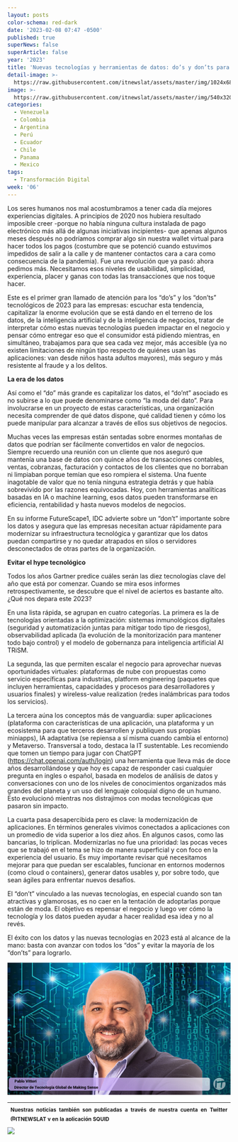 ```yaml
---
layout: posts
color-schema: red-dark
date: '2023-02-08 07:47 -0500'
published: true
superNews: false
superArticle: false
year: '2023'
title: 'Nuevas tecnologías y herramientas de datos: do’s y don’ts para 2023'
detail-image: >-
  https://raw.githubusercontent.com/itnewslat/assets/master/img/1024x680/Pablo-Vittori-g.jpg
image: >-
  https://raw.githubusercontent.com/itnewslat/assets/master/img/540x320/Pablo-Vittori-p.jpg
categories:
  - Venezuela
  - Colombia
  - Argentina
  - Perú
  - Ecuador
  - Chile
  - Panama
  - Mexico
tags:
  - Transformación Digital
week: '06'
---
```

Los seres humanos nos mal acostumbramos a tener cada día mejores experiencias digitales. A principios de 2020 nos hubiera resultado imposible creer -porque no había ninguna cultura instalada de pago electrónico más allá de algunas iniciativas incipientes- que apenas algunos meses después no podríamos comprar algo sin nuestra wallet virtual para hacer todos los pagos (costumbre que se potenció cuando estuvimos impedidos de salir a la calle y de mantener contactos cara a cara como consecuencia de la pandemia). Fue una revolución que ya pasó: ahora pedimos más. Necesitamos esos niveles de usabilidad, simplicidad, experiencia, placer y ganas con todas las transacciones que nos toque hacer.
 
Este es el primer gran llamado de atención para los “do’s” y los “don’ts” tecnológicos de 2023 para las empresas: escuchar esta tendencia, capitalizar la enorme evolución que se está dando en el terreno de los datos, de la inteligencia artificial y de la inteligencia de negocios, tratar de interpretar cómo estas nuevas tecnologías pueden impactar en el negocio y pensar cómo entregar eso que el consumidor está pidiendo mientras, en simultáneo, trabajamos para que sea cada vez mejor, más accesible (ya no existen limitaciones de ningún tipo respecto de quiénes usan las aplicaciones: van desde niños hasta adultos mayores), más seguro y más resistente al fraude y a los delitos.
 
**La era de los datos**
 
Así como el “do” más grande es capitalizar los datos, el “do’nt” asociado es no subirse a lo que puede denominarse como “la moda del dato”. Para involucrarse en un proyecto de estas características, una organización necesita comprender de qué datos dispone, qué calidad tienen y cómo los puede manipular para alcanzar a través de ellos sus objetivos de negocios.
 
Muchas veces las empresas están sentadas sobre enormes montañas de datos que podrían ser fácilmente convertidos en valor de negocios. Siempre recuerdo una reunión con un cliente que nos aseguró que mantenía una base de datos con quince años de transacciones contables, ventas, cobranzas, facturación y contactos de los clientes que no borraban ni limpiaban porque temían que eso rompiera el sistema. Una fuente inagotable de valor que no tenía ninguna estrategia detrás y que había sobrevivido por las razones equivocadas. Hoy, con herramientas analíticas basadas en IA o machine learning, esos datos pueden transformarse en eficiencia, rentabilidad y hasta nuevos modelos de negocios.
 
En su informe FutureScape1, IDC advierte sobre un “don’t” importante sobre los datos y asegura que las empresas necesitan actuar rápidamente para modernizar su infraestructura tecnológica y garantizar que los datos puedan compartirse y no quedar atrapados en silos o servidores desconectados de otras partes de la organización.
 
**Evitar el hype tecnológico**
 
Todos los años Gartner predice cuáles serán las diez tecnologías clave del año que está por comenzar. Cuando se mira esos informes retrospectivamente, se descubre que el nivel de aciertos es bastante alto. ¿Qué nos depara este 2023? 
 
En una lista rápida, se agrupan en cuatro categorías. La primera es la de tecnologías orientadas a la optimización: sistemas inmunológicos digitales (seguridad y automatización juntas para mitigar todo tipo de riesgos), observabilidad aplicada (la evolución de la monitorización para mantener todo bajo control) y el modelo de gobernanza para inteligencia artificial AI TRiSM.
 
La segunda, las que permiten escalar el negocio para aprovechar nuevas oportunidades virtuales: plataformas de nube con propuestas como servicio específicas para industrias, platform engineering (paquetes que incluyen herramientas, capacidades y procesos para desarrolladores y usuarios finales) y wireless-value realization (redes inalámbricas para todos los servicios).
 
La tercera aúna los conceptos más de vanguardia: super aplicaciones (plataforma con características de una aplicación, una plataforma y un ecosistema para que terceros desarrollen y publiquen sus propias miniapps), IA adaptativa (se repiensa a sí misma cuando cambia el entorno) y Metaverso. Transversal a todo, destaca la IT sustentable. Les recomiendo que tomen un tiempo para jugar con ChatGPT (https://chat.openai.com/auth/login) una herramienta que lleva más de doce años desarrollándose y que hoy es capaz de responder casi cualquier pregunta en ingles o español, basada en modelos de análisis de datos y conversaciones con uno de los niveles de conocimientos organizados más grandes del planeta y un uso del lenguaje coloquial digno de un humano. Esto evolucionó mientras nos distrajimos con modas tecnológicas que pasaron sin impacto.
 
La cuarta pasa desapercibida pero es clave: la modernización de aplicaciones. En términos generales vivimos conectados a aplicaciones con un promedio de vida superior a los diez años. En algunos casos, como las bancarias, lo triplican. Modernizarlas no fue una prioridad: las pocas veces que se trabajó en el tema se hizo de manera superficial y con foco en la experiencia del usuario. Es muy importante revisar qué necesitamos mejorar para que puedan ser escalables, funcionar en entornos modernos (como cloud o containers), generar datos usables y, por sobre todo, que sean ágiles para enfrentar nuevos desafíos.
 
El “don’t” vinculado a las nuevas tecnologías, en especial cuando son tan atractivas y glamorosas, es no caer en la tentación de adoptarlas porque están de moda. El objetivo es repensar el negocio y luego ver cómo la tecnología y los datos pueden ayudar a hacer realidad esa idea y no al revés.
 
El éxito con los datos y las nuevas tecnologías en 2023 está al alcance de la mano: basta con avanzar con todos los “dos” y evitar la mayoría de los “don’ts” para lograrlo.

![](https://raw.githubusercontent.com/itnewslat/assets/master/img/540x320/Pablo-Vittori-p.jpg)

<table style="height: 42px;" width="569">
<tbody>
<tr>
<td style="text-align: justify;"><sub><strong>Nuestras noticias también son publicadas a través de nuestra cuenta en Twitter <a href="https://twitter.com/itnewslat?lang=es">@ITNEWSLAT</a> y en la aplicación <a href="https://squidapp.co/en/">SQUID</a></strong></sub></td>
</tr>
</tbody>
</table>

<img src="https://tracker.metricool.com/c3po.jpg?hash=56f88a41e39ab42c063cc51676587a04"/>